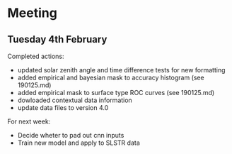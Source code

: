 # Meeting 
## Tuesday 4th February 

Completed actions:
- updated solar zenith angle and time difference tests for new formatting 
- added empirical and bayesian mask to accuracy histogram (see 190125.md)
- added empirical mask to surface type ROC curves (see 190125.md)
- dowloaded contextual data information 
- update data files to version 4.0

For next week:
- Decide wheter to pad out cnn inputs
- Train new model and apply to SLSTR data 
